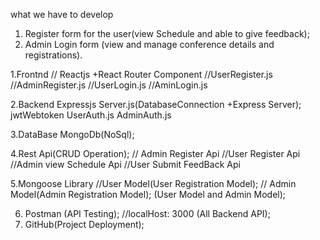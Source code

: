 what we have to develop

1. Register form for the user(view Schedule and able to give feedback);
2. Admin Login form (view and manage conference details and registrations).

1.Frontnd
// Reactjs +React Router
Component
//UserRegister.js
//AdminRegister.js
//UserLogin.js
//AminLogin.js

2.Backend
Expressjs
Server.js(DatabaseConnection +Express Server);
jwtWebtoken
UserAuth.js
AdminAuth.js

3.DataBase
MongoDb(NoSql);

4.Rest Api(CRUD Operation);
// Admin Register Api
//User Register Api
//Admin view Schedule Api
//User Submit FeedBack Api

5.Mongoose Library
//User Model(User Registration Model);
// Admin Model(Admin Registration Model);
(User Model and Admin Model);

6. Postman (API Testing);
   //localHost: 3000 (All Backend API);
7. GitHub(Project Deployment);
